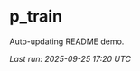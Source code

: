 # p_train

Auto-updating README demo.

<!--START_SECTION:status-->
_Last run: 2025-09-25 17:20 UTC_
<!--END_SECTION:status-->
















































































































































































































































































































































































































































































































































































































































































































































































